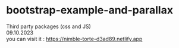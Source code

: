 # bootstrap-example-and-parallax
Third party packages (css and JS)<br>
09.10.2023<br>
you can visit it : https://nimble-torte-d3ad89.netlify.app
